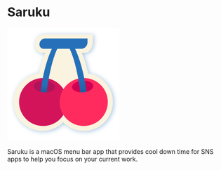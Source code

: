 # Saruku

![saruku-icon](https://github.com/bufhdy/Saruku/raw/master/Icons/icon_256.png)

Saruku is a macOS menu bar app that provides cool down time for SNS apps to help you focus on your current work.
